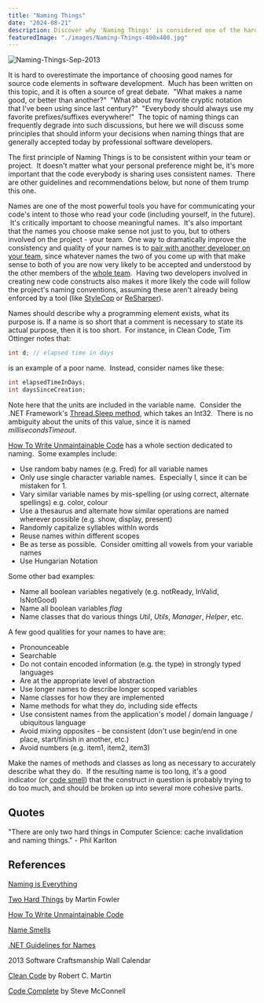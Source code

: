 ```yaml
---
title: "Naming Things"
date: "2024-08-21"
description: Discover why 'Naming Things' is considered one of the hardest problems in software development. Learn strategies for choosing clear, descriptive names that improve code clarity and maintainability.
featuredImage: "./images/Naming-Things-400x400.jpg"
---
```


![Naming-Things-Sep-2013](images/Naming-Things-400x400.jpg)

It is hard to overestimate the importance of choosing good names for source code elements in software development.  Much has been written on this topic, and it is often a source of great debate.  "What makes a name good, or better than another?"  "What about my favorite cryptic notation that I've been using since last century?"  "Everybody should always use my favorite prefixes/suffixes everywhere!"  The topic of naming things can frequently degrade into such discussions, but here we will discuss some principles that should inform your decisions when naming things that are generally accepted today by professional software developers.

The first principle of Naming Things is to be consistent within your team or project.  It doesn't matter what your personal preference might be, it's more important that the code everybody is sharing uses consistent names.  There are other guidelines and recommendations below, but none of them trump this one.

Names are one of the most powerful tools you have for communicating your code's intent to those who read your code (including yourself, in the future).  It's critically important to choose meaningful names.  It's also important that the names you choose make sense not just to you, but to others involved on the project - your team.  One way to dramatically improve the consistency and quality of your names is to [pair with another developer on your team](/practices/pair-programming), since whatever names the two of you come up with that make sense to both of you are now very likely to be accepted and understood by the other members of the [whole team](/practices/whole-team).  Having two developers involved in creating new code constructs also makes it more likely the code will follow the project's naming conventions, assuming these aren't already being enforced by a tool (like [StyleCop](http://stylecop.codeplex.com/) or [ReSharper](http://www.jetbrains.com/resharper/)).

Names should describe why a programming element exists, what its purpose is. If a name is so short that a comment is necessary to state its actual purpose, then it is too short.  For instance, in Clean Code, Tim Ottinger notes that:

```java
int d; // elapsed time in days
```

is an example of a poor name.  Instead, consider names like these:

```java
int elapsedTimeInDays;
int daysSinceCreation;
```

Note here that the units are included in the variable name.  Consider the .NET Framework's [Thread.Sleep method](http://msdn.microsoft.com/en-us/library/d00bd51t(v=vs.110).aspx), which takes an Int32.  There is no ambiguity about the units of this value, since it is named _millisecondsTimeout_.

[How To Write Unmaintainable Code](https://github.com/Droogans/unmaintainable-code) has a whole section dedicated to naming.  Some examples include:

- Use random baby names (e.g. Fred) for all variable names
- Only use single character variable names.  Especially l, since it can be mistaken for 1.
- Vary similar variable names by mis-spelling (or using correct, alternate spellings) e.g. color, colour
- Use a thesaurus and alternate how similar operations are named wherever possible (e.g. show, display, present)
- Randomly capitalize syllables withIn words
- Reuse names within different scopes
- Be as terse as possible.  Consider omitting all vowels from your variable names
- Use Hungarian Notation

Some other bad examples:

- Name all boolean variables negatively (e.g. notReady, InValid, IsNotGood)
- Name all boolean variables _flag_
- Name classes that do various things _Util_, _Utils_, _Manager_, _Helper_, etc.

A few good qualities for your names to have are:

- Pronounceable
- Searchable
- Do not contain encoded information (e.g. the type) in strongly typed languages
- Are at the appropriate level of abstraction
- Use longer names to describe longer scoped variables
- Name classes for how they are implemented
- Name methods for what they do, including side effects
- Use consistent names from the application's model / domain language / ubiquitous language
- Avoid mixing opposites - be consistent (don't use begin/end in one place, start/finish in another, etc.)
- Avoid numbers (e.g. item1, item2, item3)

Make the names of methods and classes as long as necessary to accurately describe what they do.  If the resulting name is too long, it's a good indicator (or [code smell](/antipatterns/code-smells/)) that the construct in question is probably trying to do too much, and should be broken up into several more cohesive parts.

## Quotes

"There are only two hard things in Computer Science: cache invalidation and naming things." - Phil Karlton

## References

[Naming is Everything](http://jasonroelofs.com/2012/10/01/naming-is-everything/)

[Two Hard Things](http://martinfowler.com/bliki/TwoHardThings.html) by Martin Fowler

[How To Write Unmaintainable Code](https://github.com/Droogans/unmaintainable-code)

[Name Smells](http://www.daedtech.com/name-smells)

[.NET Guidelines for Names](http://msdn.microsoft.com/en-us/library/vstudio/ms229002(v=vs.100).aspx)

2013 Software Craftsmanship Wall Calendar

[Clean Code](http://amzn.to/YjUDI0) by Robert C. Martin

[Code Complete](http://amzn.to/Vq5YLv) by Steve McConnell
